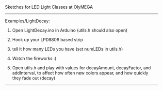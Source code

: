 Sketches for LED Light Classes at OlyMEGA

---

Examples/LightDecay:

1. Open LightDecay.ino in Arduino (utils.h should also open)

2. Hook up your LPD8806 based strip

3. tell it how many LEDs you have (set numLEDs in utils.h)

4. Watch the fireworks :)

5. Open utils.h and play with values for decayAmount, decayFactor, and addInterval, to affect how often new colors appear, and how quickly they fade out (decay)

---
